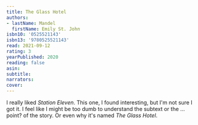 ```yaml
---
title: The Glass Hotel
authors:
- lastName: Mandel
  firstName: Emily St. John
isbn10: '0525521143'
isbn13: '9780525521143'
read: 2021-09-12
rating: 3
yearPublished: 2020
reading: false
asin:
subtitle:
narrators:
cover:
---
```

I really liked <i>Station Eleven</i>. This one, I found interesting, but I'm not sure I got it. I feel like I might be too dumb to understand the subtext or the … point? of the story. Or even why it's named <i>The Glass Hotel</i>.